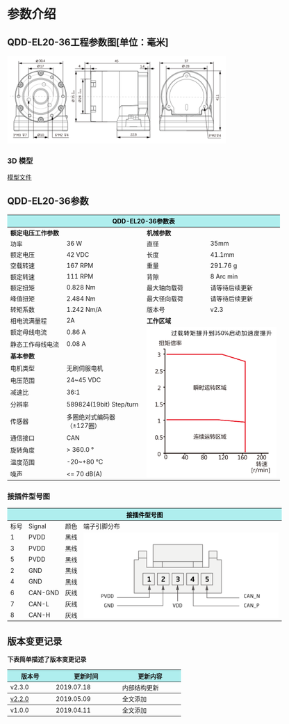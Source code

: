 # 参数介绍 
## QDD-EL20-36工程参数图[单位：毫米]
![QDD-EL20-36]( ../img/Qdd_EL20_36_v2_3三视图.png ) 
### 3D 模型
[模型文件]( ../img/QDD-EL20-36_v2_3.step.zip )


## QDD-EL20-36参数

<table style="width:700px"><thead><tr><th colspan="4" style="background: PaleTurquoise; color: black;">QDD-EL20-36参数表</th></tr></thead><tbody><tr><td colspan="2" width=50%><b>额定电压工作参数</b></td><td colspan="2" width=50%><b>机械参数</b></td></tr><tr><td>功率</td><td>36 W</td><td>直径</td><td>35mm</td></tr><tr><td>额定电压</td><td>42 VDC</td><td>长度</td><td>41.1mm</td></tr><tr><td>空载转速</td><td>167 RPM</td><td>重量</td><td>291.76 g</td></tr><tr><td>额定转速</td><td>111 RPM</td><td>背隙</td><td>8 Arc min</td></tr><tr><td>额定扭矩</td><td>0.828 Nm</td><td>最大轴向载荷</td><td>请等待后续更新</td></tr><tr><td>峰值扭矩</td><td>2.484 Nm</td><td>最大径向载荷</td><td>请等待后续更新</td></tr><tr><td>转矩系数</td><td>1.242 Nm/A</td><td>版本号</td><td>v2.3</td></tr><tr><td>相电流满量程</td><td>2A</td><td colspan="2"><b>工作区域</b></td></tr><tr><td>额定母线电流</td><td>0.86 A</td><td colspan="2" rowspan="12"><img src="../img/Qdd-EL20-36曲线.png" style="width:300px"></td></tr><tr><td>静态工作母线电流</td><td>0.08 A</td></tr><tr><td colspan="2"><b>基本参数</b></td></tr><tr><td>电机类型</td><td>无刷伺服电机</td></tr><tr><td>电压范围</td><td>24~45 VDC</td></tr><tr><td>减速比</td><td>36:1</td></tr><tr><td>分辨率</td><td>589824(19bit) Step/turn</td></tr><tr><td>传感器</td><td>多圈绝对式编码器</br>（±127圈）</td></tr><tr><td>通信接口</td><td>CAN</td></tr><tr><td>旋转角度</td><td>> 360.0 °</td></tr><tr><td>温度范围</td><td>-20~+80 °C</td></tr><tr><td>噪声</td><td><= 70 dB(A)</td></tr></tbody></table>


### 接插件型号图
<table class="tableizer-table" style="width:700px">
<thead><tr class="tableizer-firstrow"><th colspan="4" style="background: PaleTurquoise; color: black;">接插件型号图</th></tr></thead><tbody><tr><td>标号</td><td>Signal</td><td>颜色</td><td >端子引脚分布</td></tr><tr><td>1</td><td>PVDD</td><td>黑线</td><td rowspan="9"><img src="../img/配线2-3.png" style="width:450px"></td></tr><tr><td>3</td><td>PVDD</td><td>黑线</td></tr><tr><td>5</td><td>PVDD</td><td>黑线</td></tr><tr><td>2</td><td>GND</td><td>黑线</td></tr><tr><td>4</td><td>GND</td><td>黑线</td></tr><tr><td>6</td><td>CAN-GND</td><td>灰线</td></tr><tr><td>7</td><td>CAN-L</td><td>灰线</td></tr><tr><td>8</td><td>CAN-H</td><td>灰线</td></tr></tbody></table>

## 版本变更记录
**下表简单描述了版本变更记录**

<table style="width:400px"><thead><tr style="background:PaleTurquoise"><th style="width:100px">版本号</th><th style="width:150px">更新时间</th><th style="width:150px">更新内容</th></tr></thead><tbody><tr><td>v2.3.0</td><td>2019.07.18</td><td>内部结构更新</th></tr></thead><tbody><tr><td><a href="http://innfos.com/wiki/cn/index.html#!pages/QDD-EL20-36_v2_2.md">v2.2.0 </a></td><td>2019.05.09</td><td>全文添加</th></tr></thead><tbody><tr><td>v1.0.0</td><td>2019.04.11</td><td>全文添加</td></tbody></table>

